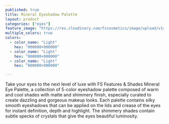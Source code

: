 ```yaml
---
published: true
title: Mineral Eyeshadow Palette
layout: product
categories: ["eyes"]
feature_image: "https://res.cloudinary.com/fscosmetics/image/upload/v1495709088/mineral_palette.jpg"
multiple_colors: true
colors:
  - color_name: "Light"
    hex: "000000+000000"
  - color_name: "Light"
    hex: "000000+000000"
  - color_name: "Light"
    hex: "000000+000000"

---
```

Take your eyes to the next level of luxe with FS Features & Shades Mineral Eye Palette, a collection of 5-color eyeshadow palette composed of warm and cool shades with matte and shimmery finish, especially curated to create dazzling and gorgeous makeup looks. Each palette contains silky smooth eyeshadows that can be applied on the lids and crease of the eyes for instant definition, depth and highlight. The shimmery shades contain subtle specks of crystals that give the eyes beautiful luminosity.
